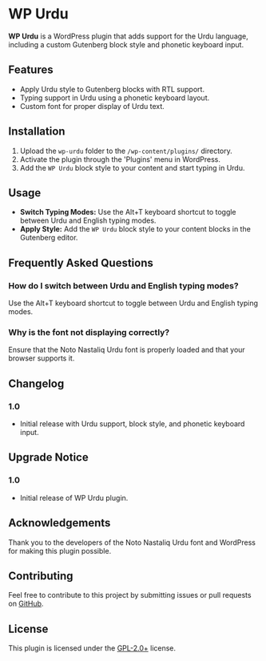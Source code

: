 # WP Urdu

**WP Urdu** is a WordPress plugin that adds support for the Urdu language, including a custom Gutenberg block style and phonetic keyboard input.

## Features

- Apply Urdu style to Gutenberg blocks with RTL support.
- Typing support in Urdu using a phonetic keyboard layout.
- Custom font for proper display of Urdu text.

## Installation

1. Upload the `wp-urdu` folder to the `/wp-content/plugins/` directory.
2. Activate the plugin through the 'Plugins' menu in WordPress.
3. Add the `WP Urdu` block style to your content and start typing in Urdu.

## Usage

- **Switch Typing Modes:** Use the Alt+T keyboard shortcut to toggle between Urdu and English typing modes.
- **Apply Style:** Add the `WP Urdu` block style to your content blocks in the Gutenberg editor.

## Frequently Asked Questions

### How do I switch between Urdu and English typing modes?

Use the Alt+T keyboard shortcut to toggle between Urdu and English typing modes.

### Why is the font not displaying correctly?

Ensure that the Noto Nastaliq Urdu font is properly loaded and that your browser supports it.

## Changelog

### 1.0

- Initial release with Urdu support, block style, and phonetic keyboard input.

## Upgrade Notice

### 1.0

- Initial release of WP Urdu plugin.

## Acknowledgements

Thank you to the developers of the Noto Nastaliq Urdu font and WordPress for making this plugin possible.

## Contributing

Feel free to contribute to this project by submitting issues or pull requests on [GitHub](https://github.com/etarbiyat/wp-urdu).

## License

This plugin is licensed under the [GPL-2.0+](http://www.gnu.org/licenses/gpl-2.0.html) license.
